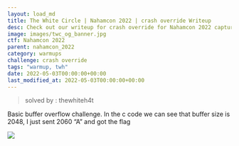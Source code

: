 ```yaml
---
layout: load_md
title: The White Circle | Nahamcon 2022 | crash override Writeup
desc: Check out our writeup for crash override for Nahamcon 2022 capture the flag competition.
image: images/twc_og_banner.jpg
ctf: Nahamcon 2022
parent: nahamcon_2022
category: warmups
challenge: crash override
tags: "warmup, twh"
date: 2022-05-03T00:00:00+00:00
last_modified_at: 2022-05-03T00:00:00+00:00
---
```



> solved by : thewhiteh4t

Basic buffer overflow challenge. In the c code we can see that buffer size is 2048, I just sent 2060 “A” and got the flag

![](https://i.imgur.com/PbQlZfr.png)

